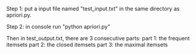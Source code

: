 Step 1: put a input file named "test_input.txt" in the same directory as apriori.py. 

Step 2: in console run "python apriori.py"

Then in test_output.txt, there are 3 consecutive parts: 
part 1: the frequent itemsets
part 2: the closed itemsets
part 3: the maximal itemsets
